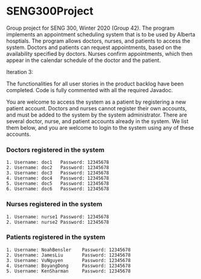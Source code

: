 # SENG300Project

Group project for SENG 300, Winter 2020 (Group 42). The program implements an appointment scheduling system that is to 
be used by Alberta hosptials. The program allows doctors, nurses, and patients to access the system. Doctors and 
patients can request appointments, based on the availability specified by doctors. Nurses confirm appointments, which 
then appear in the calendar schedule of the doctor and the patient.

Iteration 3:

The functionalities for all user stories in the product backlog have been completed. Code is fully commented with
all the required Javadoc.

You are welcome to access the system as a patient by registering a new patient account. Doctors and nurses cannot 
register their own accounts, and must be added to the system by the system administrator. There are several doctor,
nurse, and patient accounts already in the system. We list them below, and you are welcome to login to the system 
using any of these accounts.

### Doctors registered in the system
	1. Username: doc1	Password: 12345678	
	2. Username: doc2	Password: 12345678
	3. Username: doc3	Password: 12345678
	4. Username: doc4 	Password: 12345678
	5. Username: doc5	Password: 12345678
	6. Username: doc6	Password: 12345678

### Nurses registered in the system
	1. Username: nurse1	Password: 12345678
	2. Username: nurse2	Password: 12345678

### Patients registered in the system
	1. Username: NoahBensler	Password: 12345678
   	2. Username: JamesLiu		Password: 12345678
	3. Username: VuNguyen		Password: 12345678
	4. Username: BoyangDong		Password: 12345678
	5. Username: KenSharman		Password: 12345678